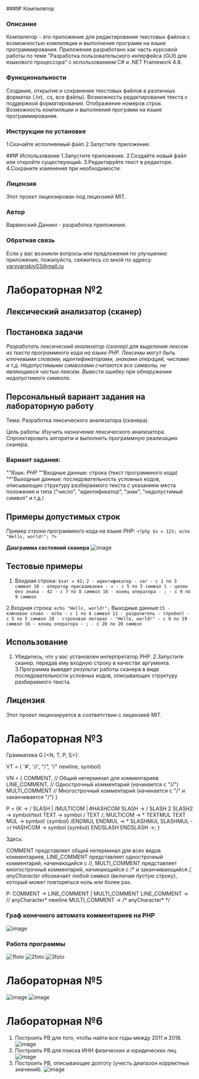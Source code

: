###№ Компилятор

### Описание
Компилятор - это приложение для редактирования текстовых файлов с возможностью компиляции и выполнения программ на языке программирования. Приложение разработано как часть курсовой работы по теме "Разработка пользовательского интерфейса (GUI) для языкового процессора" с использованием C# и .NET Framework 4.8.

### Функциональности
Создание, открытие и сохранение текстовых файлов в различных форматах (.txt, .cs, все файлы).
Возможность редактирования текста с поддержкой форматирования.
Отображение номеров строк.
Возможность компиляции и выполнения программ на языке программирования.

### Инструкции по установке
1.Скачайте исполняемый файл
2.Запустите приложение.

##№ Использование
1.Запустите приложение.
2.Создайте новый файл или откройте существующий.
3.Редактируйте текст в редакторе.
4.Сохраните изменения при необходимости.

### Лицензия
Этот проект лицензирован под лицензией MIT.

### Автор
Варвянский Даниил  - разработка приложения.

### Обратная связь
Если у вас возникли вопросы или предложения по улучшению приложения, пожалуйста, свяжитесь со мной по адресу: varvyanskiy03@mail.ru


# Лабораторная №2
## **Лексический анализатор (сканер)**
## **Постановка задачи**
*Разработать лексический анализатор (сканер) для выделения лексем из текста программного кода на языке PHP. Лексемы могут быть ключевыми словами, идентификаторами, знаками операций, числами и т.д. Недопустимыми символами считаются все символы, не являющиеся частью лексем. Вывести ошибку при обнаружении недопустимого символа.*

## **Персональный вариант задания на лабораторную работу**
Тема: Разработка лексического анализатора (сканера).

Цель работы: Изучить назначение лексического анализатора. Спроектировать алгоритм и выполнить программную реализацию сканера.

### **Вариант задания:**
"*"Язык: PHP
"*"Входные данные: строка (текст программного кода)
"*"Выходные данные: последовательность условных кодов, описывающих структуру разбираемого текста с указанием места положения и типа ("число", "идентификатор", "знак", "недопустимый символ" и т.д.)
## **Примеры допустимых строк**
Пример строки программного кода на языке PHP:
`<?php
    $x = 123;
    echo "Hello, world!";
?>`


**Диаграмма состояний сканера**
![image](https://github.com/M23Nono/kompilator1/assets/34939868/516782f0-d96a-4d6b-b7c2-058e71b99412)


## **Тестовые примеры**
1. Входная строка: `$var = 42;`
`2 - идентификатор - var - с 1 по 3 символ
10 - оператор присваивания - = - с 5 по 5 символ
1 - целое без знака - 42 - с 7 по 8 символ
16 - конец оператора - ; - с 9 по 9 символ`

2.Входная строка: `echo "Hello, world!";`
Выходные данные:`15 - ключевое слово - echo - с 1 по 4 символ
11 - разделитель - (пробел) - с 5 по 5 символ
18 - строковая литерал - "Hello, world!" - с 6 по 19 символ
16 - конец оператора - ; - с 20 по 20 символ`

## **Использование**
1. Убедитесь, что у вас установлен интерпретатор PHP.
2.Запустите сканер, передав ему входную строку в качестве аргумента.
3.Программа выведет результат работы сканера в виде последовательности условных кодов, описывающих структуру разбираемого текста.
## **Лицензия**
Этот проект лицензируется в соответствии с лицензией MIT.


# Лабораторная №3 
Грамматика 
G [<N, T, P, S>]:

VT = { '#', '//', "/*", "*/" newline, symbol}

VN = {
COMMENT, // Общий нетерминал для комментариев
LINE_COMMENT, // Однострочный комментарий (начинается с "//")
MULTI_COMMENT // Многострочный комментарий (начинается с "/" и заканчивается "/")
}

P = {K -> / SLASH | /MULTICOM | #HASHCOM
SLASH -> / SLASH 2
SLASH2 -> symbol/text
TEXT -> symbol / TEXT /;
MULTICOM -> * TEXTMUL
TEXT MUL -> symbol/ {symbol} /ENDMUL
ENDMUL -> * SLASHMUL
SLASHMUL ->/
HASHCOM -> symbol {symbol} ENDSLASH
ENDSLASH ->;
}

Здесь:

COMMENT представляет общий нетерминал для всех видов комментариев,
LINE_COMMENT представляет однострочный комментарий, начинающийся с //,
MULTI_COMMENT представляет многострочный комментарий, начинающийся с /* и заканчивающийся */,
anyCharacter* обозначает любой символ (включая пустую строку), который может повторяться ноль или более раз.

P:
COMMENT -> LINE_COMMENT | MULTI_COMMENT
LINE_COMMENT -> // anyCharacter* newline
MULTI_COMMENT -> /* anyCharacter* */
### Граф конечного автомата комментариев на PHP
![image](https://github.com/M23Nono/kompilator1/assets/34939868/5a5885c9-3e96-402d-95f2-55b0ddc8e9d2)


### Работа программы 
![1foto](https://github.com/M23Nono/kompilator1/assets/34939868/c58415cd-58ca-49cd-93f3-5ef5d9da56b2)
![2foto](https://github.com/M23Nono/kompilator1/assets/34939868/ad86da3d-7d37-45d5-9ff6-d5cca25468ec)
![3foto](https://github.com/M23Nono/kompilator1/assets/34939868/b22a7288-3ed0-42f6-921d-ac048c0f108b)

# Лабораторная №5
![image](https://github.com/M23Nono/kompilator1/assets/34939868/dabcdea5-4d2d-449f-b355-8a36fd3fb3fe)
![image](https://github.com/M23Nono/kompilator1/assets/34939868/2972cb7b-efff-48a3-bfa0-20e28d2d26cd)


# Лабораторная №6
1) Построить РВ для того, чтобы найти все годы между 2011 и 2018.
![image](https://github.com/M23Nono/kompilator1/assets/34939868/da582e96-5d23-45a6-8e0d-0c949220d699)
2) Построить РВ для поиска ИНН физических и юридических лиц
![image](https://github.com/M23Nono/kompilator1/assets/34939868/02268412-06a3-402d-81aa-88a8287324a7)
3) Построить РВ, описывающее долготу (учесть диапазон корректных значений).
![image](https://github.com/M23Nono/kompilator1/assets/34939868/473ecc3d-668b-411b-a467-771fe3704b49)











